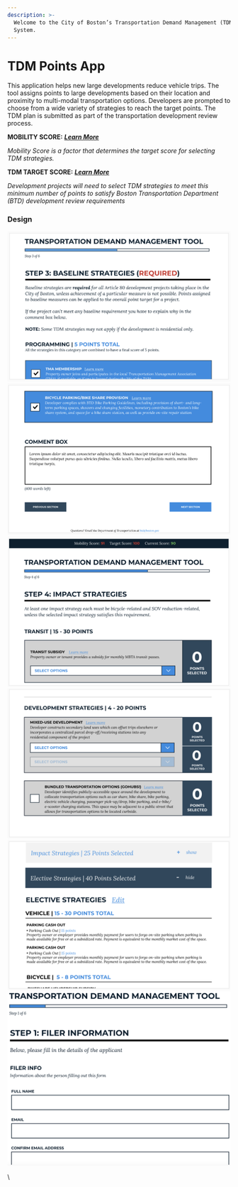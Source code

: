 ```yaml
---
description: >-
  Welcome to the City of Boston’s Transportation Demand Management (TDM) Point
  System.
---
```


# TDM Points App

This application helps new large developments reduce vehicle trips. The tool assigns points to large developments based on their location and proximity to multi-modal transportation options. Developers are prompted to choose from a wide variety of strategies to reach the target points. The TDM plan is submitted as part of the transportation development review process.

**MOBILITY SCORE:** [_**Learn More**_](https://www.boston.gov/departments/transportation/maximum-parking-ratios)

_Mobility Score is a factor that determines the target score for selecting TDM strategies._

**TDM TARGET SCORE:** [_**Learn More**_](https://www.boston.gov/sites/default/files/file/2022/02/Fact%20Sheets%20-%20Point%20System\_022022\_1.pdf)

_Development projects will need to select TDM strategies to meet this minimum number of points to satisfy Boston Transportation Department (BTD) development review requirements_

### Design

![](<../.gitbook/assets/Screen Shot 2022-06-01 at 3.57.37 PM.png>) ![](<../.gitbook/assets/Screen Shot 2022-06-01 at 3.58.04 PM.png>) ![](<../.gitbook/assets/Screen Shot 2022-06-01 at 3.58.33 PM.png>) ![](<../.gitbook/assets/Screen Shot 2022-06-01 at 3.59.08 PM.png>) ![](<../.gitbook/assets/Screen Shot 2022-06-01 at 3.59.49 PM.png>) ![](<../.gitbook/assets/Screen Shot 2022-06-01 at 4.03.01 PM.png>)

\

